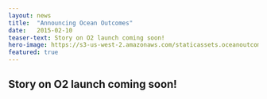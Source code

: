 ```yaml
---
layout: news
title:  "Announcing Ocean Outcomes"
date:   2015-02-10
teaser-text: Story on O2 launch coming soon!
hero-image: https://s3-us-west-2.amazonaws.com/staticassets.oceanoutcomes.org/hero+photos/news3hero.jpg
featured: true
---
```


## Story on O2 launch coming soon! 

